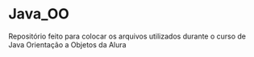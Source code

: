 # Java_OO
Repositório feito para colocar os arquivos utilizados durante o curso de Java Orientação a Objetos da Alura
